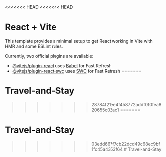 <<<<<<< HEAD
<<<<<<< HEAD
# React + Vite

This template provides a minimal setup to get React working in Vite with HMR and some ESLint rules.

Currently, two official plugins are available:

- [@vitejs/plugin-react](https://github.com/vitejs/vite-plugin-react/blob/main/packages/plugin-react/README.md) uses [Babel](https://babeljs.io/) for Fast Refresh
- [@vitejs/plugin-react-swc](https://github.com/vitejs/vite-plugin-react-swc) uses [SWC](https://swc.rs/) for Fast Refresh
=======
# Travel-and-Stay
>>>>>>> 28784f21ee4f458772addf0f0fea820655c02ac1
=======
# Travel-and-Stay
>>>>>>> 03edd667f7cb22dcd49c68ec9bf1fc45a4353f64
#   T r a v e l - a n d - S t a y  
 